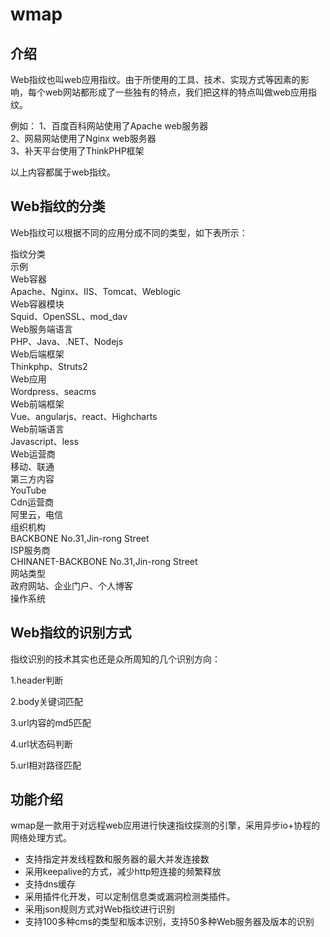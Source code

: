 # wmap
## 介绍
Web指纹也叫web应用指纹。由于所使用的工具、技术、实现方式等因素的影响，每个web网站都形成了一些独有的特点，我们把这样的特点叫做web应用指纹。

例如：
1、百度百科网站使用了Apache web服务器<br>
2、网易网站使用了Nginx web服务器<br>
3、补天平台使用了ThinkPHP框架<br>

以上内容都属于web指纹。


## Web指纹的分类


Web指纹可以根据不同的应用分成不同的类型，如下表所示：
 
指纹分类<br>
示例<br>
Web容器<br>
Apache、Nginx、IIS、Tomcat、Weblogic<br>
Web容器模块<br>
Squid、OpenSSL、mod_dav<br>
Web服务端语言<br>
PHP、Java、.NET、Nodejs<br>
Web后端框架<br>
Thinkphp、Struts2<br>
Web应用<br>
Wordpress、seacms<br>
Web前端框架<br>
Vue、angularjs、react、Highcharts<br>
Web前端语言<br>
Javascript、less<br>
Web运营商<br>
移动、联通<br>
第三方内容<br>
YouTube<br>
Cdn运营商<br>
阿里云，电信<br>
组织机构<br>
BACKBONE No.31,Jin-rong Street<br>
ISP服务商<br>
CHINANET-BACKBONE No.31,Jin-rong Street<br>
网站类型<br>
政府网站、企业门户、个人博客<br>
操作系统<br>

## Web指纹的识别方式

指纹识别的技术其实也还是众所周知的几个识别方向：<br>

1.header判断

2.body关键词匹配

3.url内容的md5匹配

4.url状态码判断

5.url相对路径匹配

## 功能介绍
wmap是一款用于对远程web应用进行快速指纹探测的引擎，采用异步io+协程的网络处理方式。<br>
- 支持指定并发线程数和服务器的最大并发连接数
- 采用keepalive的方式，减少http短连接的频繁释放
- 支持dns缓存
- 采用插件化开发，可以定制信息类或漏洞检测类插件。
- 采用json规则方式对Web指纹进行识别
- 支持100多种cms的类型和版本识别，支持50多种Web服务器及版本的识别
